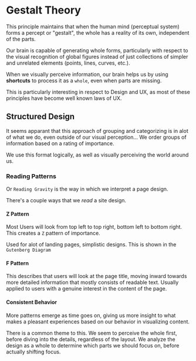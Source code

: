 # Gestalt Theory

This principle maintains that when the human mind (perceptual system) forms a percept or "gestalt", the whole has a reality of its own, independent of the parts.

Our brain is capable of generating whole forms, particularly with respect to the visual recognition of global figures instead of just collections of simpler and unrelated elements (points, lines, curves, etc.).

When we visually perceive information, our brain helps us by using **shortcuts** to process it as a `whole`, even when parts are missing.

This is particularly interesting in respect to Design and UX, as most of these principles have become well known laws of UX.

## Structured Design

It seems apparant that this approach of grouping and categorizing is in alot of what we do, even outside of our visual perception... We order groups of information based on a rating of importance.

We use this format logically, as well as visually perceiving the world around us.

### Reading Patterns

Or `Reading Gravity` is the way in which we interpret a page design.

There's a couple ways that we _read_ a site design.

#### Z Pattern

Most Users will look from top left to top right, bottom left to bottom right. This creates a `Z` pattern of importance.

Used for alot of landing pages, simplistic designs. This is shown in the `Gutenberg Diagram`

#### F Pattern

This describes that users will look at the page title, moving inward towards more detailed information that mostly consists of readable text. Usually applied to users with a genuine interest in the content of the page.

#### Consistent Behavior

More patterns emerge as time goes on, giving us more insight to what makes a pleasant experiences based on our behavior in visualizing content.

There is a common theme to this. We seem to perceive the whole first, before diving into the details, regardless of the layout. We analyze the design as a whole to determine which parts we should focus on, before actually shifting focus.

